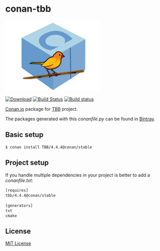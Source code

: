 # conan-tbb

![conan-tbb image](/images/conan-tbb.png)

[![Download](https://api.bintray.com/packages/conan-community/conan/tbb%3Aconan/images/download.svg?version=4.4.4%3Astable)](https://bintray.com/conan-community/conan/tbb%3Aconan/4.4.4%3Astable/link)
[![Build Status](https://travis-ci.org/conan-community/conan-tbb.svg?branch=stable%2F4.4.4)](https://travis-ci.org/conan-community/conan-tbb)
[![Build status](https://ci.appveyor.com/api/projects/status/jyeh443gn0l0f3bi/branch/stable/4.4.4?svg=true)](https://ci.appveyor.com/project/memsharded/conan-tbb/branch/stable/4.4.4)

[Conan.io](https://conan.io) package for [TBB](https://www.threadingbuildingblocks.org) project.

The packages generated with this *conanfile.py* can be found in [Bintray](https://bintray.com/conan-community/conan/tbb%3Aconan).

## Basic setup

    $ conan install TBB/4.4.4@conan/stable

## Project setup

If you handle multiple dependencies in your project is better to add a *conanfile.txt*:

    [requires]
    tbb/4.4.4@conan/stable

    [generators]
    txt
    cmake

## License

[MIT License](LICENSE)
